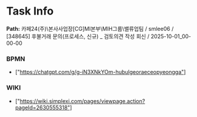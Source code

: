 # Task Info

**Path:** 카페24(주)\본사사업장\[CG]MI본부\MIH그룹\밸류업팀 / smlee06 / [348645] 후불거래 문의(프로세스, 신규) _ 검토의견 작성 회신 / 2025-10-01_00-00-00

### BPMN
- ["https://chatgpt.com/g/g-iN3XNkYOm-hubulgeoraeceopyeongga"]

### WIKI
- ["https://wiki.simplexi.com/pages/viewpage.action?pageId=2630555318"]

